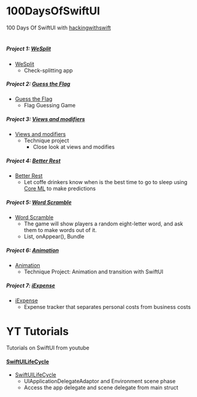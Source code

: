 # 100DaysOfSwiftUI
100 Days Of SwiftUI with [hackingwithswift](https://www.hackingwithswift.com/books/ios-swiftui)
#
##### Project 1: [WeSplit](https://www.hackingwithswift.com/books/ios-swiftui/wesplit-introduction)
- [WeSplit](https://github.com/hectorsvill/100DaysOfSwiftUI/blob/master/Projects/WeSplit/WeSplit/ContentView.swift)
    -  Check-splitting app

##### Project 2: [Guess the Flag](https://www.hackingwithswift.com/books/ios-swiftui/guess-the-flag-introduction)
- [Guess the Flag](https://github.com/hectorsvill/100DaysOfSwiftUI/blob/master/Projects/GuessTheFlag/GuessTheFlag/ContentView.swift)
    - Flag Guessing Game

##### Project 3: [Views and modifiers](https://www.hackingwithswift.com/books/ios-swiftui/views-and-modifiers-introduction)
- [Views and modifiers](https://github.com/hectorsvill/100DaysOfSwiftUI/blob/master/Projects/ViewsAndModifiers/ViewsAndModifiers/ContentView.swift)
    - Technique project
        - Close look at views and modifies

##### Project 4: [Better Rest](https://www.hackingwithswift.com/books/ios-swiftui/betterrest-introduction)
- [Better Rest](https://github.com/hectorsvill/100DaysOfSwiftUI/blob/master/Projects/BetterRest/BetterRest/ContentView.swift)
    - Let coffe drinkers know when is the best time to go to sleep using [Core ML](https://developer.apple.com/documentation/coreml) to make predictions

##### Project 5: [Word Scramble](https://www.hackingwithswift.com/books/ios-swiftui/word-scramble-introduction)
- [Word Scramble](https://github.com/hectorsvill/100DaysOfSwiftUI/blob/master/Projects/Word_Scramble/Word_Scramble/ContentView.swift)
    - The game will show players a random eight-letter word, and ask them to make words out of it. 
    - List, onAppear(), Bundle

##### Project 6: [Animation](https://www.hackingwithswift.com/books/ios-swiftui/animation-introduction)
 - [Animation](https://github.com/hectorsvill/100DaysOfSwiftUI/blob/master/Projects/Animations/Animations/ContentView.swift)
    - Technique Project: Animation and transition with SwiftUI

##### Project 7: [iExpense](https://www.hackingwithswift.com/books/ios-swiftui/iexpense-introduction)
- [iExpense]()
    - Expense tracker that separates personal costs from business costs

#
# YT Tutorials

Tutorials on SwiftUI from youtube

#### [SwiftUILifeCycle](https://www.youtube.com/watch?v=y4_YXovq1L8)
- [SwiftUILifeCycle](https://github.com/hectorsvill/100DaysOfSwiftUI/tree/master/Projects/SwiftUILifeCycle)
    - UIApplicationDelegateAdaptor and Environment scene phase
    - Access the app delegate and scene delegate from main struct 
